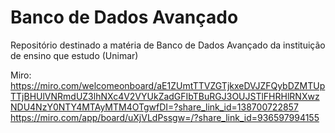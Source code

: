 # Banco de Dados Avançado
Repositório destinado a matéria de Banco de Dados Avançado da instituição de ensino que estudo (Unimar)

Miro: 
https://miro.com/welcomeonboard/aE1ZUmtTTVZGTjkxeDVJZFQybDZMTUpTTjBHUlVNRmdUZ3lhNXc4V2VYUkZadGFIbTBuRGJ3OUJSTlFHRHlRNXwzNDU4NzY0NTY4MTAyMTM4OTgwfDI=?share_link_id=138700722857
https://miro.com/app/board/uXjVLdPssgw=/?share_link_id=936597994155

